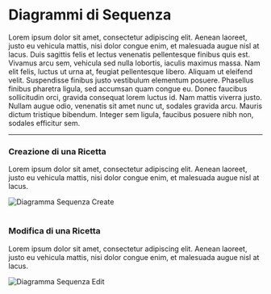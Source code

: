 # Diagrammi di Sequenza

Lorem ipsum dolor sit amet, consectetur adipiscing elit. Aenean laoreet, justo eu vehicula mattis, nisi dolor congue enim, et malesuada augue nisl at lacus. Duis sagittis felis et lectus venenatis pellentesque finibus quis est. Vivamus arcu sem, vehicula sed nulla lobortis, iaculis maximus massa. Nam elit felis, luctus ut urna at, feugiat pellentesque libero. Aliquam ut eleifend velit. Suspendisse finibus justo vestibulum elementum posuere. Phasellus finibus pharetra ligula, sed accumsan quam congue eu. Donec faucibus sollicitudin orci, gravida consequat lorem luctus id. Nam mattis viverra justo. Nullam augue odio, venenatis sit amet nunc ut, sodales gravida arcu. Mauris dictum tristique bibendum. Integer sem ligula, faucibus posuere nibh non, sodales efficitur sem.

***

### Creazione di una Ricetta
Lorem ipsum dolor sit amet, consectetur adipiscing elit. Aenean laoreet, justo eu vehicula mattis, nisi dolor congue enim, et malesuada augue nisl at lacus.

![Diagramma Sequenza Create](https://i.imgur.com/DgZcEnm.jpg)

# 

### Modifica di una Ricetta
Lorem ipsum dolor sit amet, consectetur adipiscing elit. Aenean laoreet, justo eu vehicula mattis, nisi dolor congue enim, et malesuada augue nisl at lacus.

![Diagramma Sequenza Edit](https://i.imgur.com/VspWs8d.jpg)
